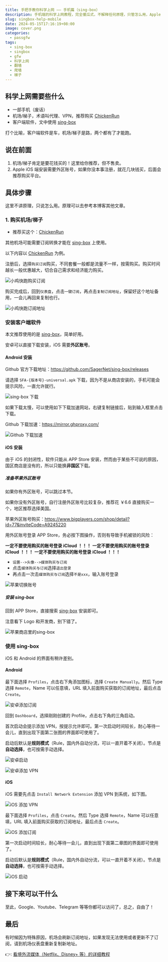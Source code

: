 ```yaml
---
title: 手把手教你科学上网 —— 手机篇（sing-box）
description: 手机端的科学上网教程，完全傻瓜式，不解释任何原理，只管怎么用，Apple & Android 通用，无需付费购买软件。
slug: singbox-help-mobile
date: 2024-05-15T17:16:19+08:00
image: cover.png
categories:
  - passgfw
tags:
  - sing-box
  - singbox
  - gfw
  - 科学上网
  - 翻墙
  - 爬墙
  - 梯子
---
```


## 科学上网需要些什么

- 一部手机（废话）
- 机场/梯子，术语叫代理、VPN，推荐购买 [ChickenRun](https://xiaojiv2.xiaojicf.com/#/register?invitecode=tqB3FCup)
- 客户端软件，文中使用 [sing-box](https://github.com/SagerNet/sing-box)

打个比喻，客户端软件是车，机场/梯子是路，两个都有了才能跑。

## 说在前面

1. 机场/梯子肯定是要花钱买的！这里给你推荐，但不售卖。
2. Apple iOS 端安装需要外区账号，如果你没本事注册，就花几块钱买，后面会推荐购买平台。

## 具体步骤

这里不讲原理，只说怎么用。原理可以去参考本博客其他文章。

### 1. 购买机场/梯子

- 推荐买这个：[ChickenRun](https://xiaojiv2.xiaojicf.com/#/register?invitecode=tqB3FCup)

其他机场可能需要订阅转换才能在 [sing-box](https://github.com/SagerNet/sing-box) 上使用。

以下内容以 [ChickenRun](https://xiaojiv2.xiaojicf.com/#/register?invitecode=tqB3FCup) 为例。

注册后，选择`购买订阅`购买，不同套餐一般都是流量不一样，按需购买。购买时间越长一般优惠越大，切合自己需求和经济能力购买。

![小鸡快跑购买订阅](chickenrun-1.jpg)

购买完成后，回到`仪表盘`，点击`一键订阅`，再点击`复制订阅地址`，保留好这个地址备用，一会儿再回来复制也行。

![小鸡快跑订阅地址](chickenrun-2.jpg)

### 安装客户端软件

本文推荐使用的是 [sing-box](https://github.com/SagerNet/sing-box)，简单好用。

安卓可以直接下载安装，iOS 需要**外区账号**。

#### Android 安装

Github 官方下载地址：https://github.com/SagerNet/sing-box/releases

请选择 `SFA-{版本号}-universal.apk` 下载，因为不是从商店安装的，手机可能会提示风险，一直允许就行。

![sing-box 下载](singbox-dl.jpg)

如果下载太慢，可以使用如下下载加速网站，右键复制链接后，贴到输入框里点击下载。

Github 下载加速：https://mirror.ghproxy.com/

![Github 下载加速](ghproxy.jpg)

#### iOS 安装

由于 iOS 的封闭性，软件只能从 APP Store 安装，然而由于某些不可说的原因，国区商店是没有的，所以只能换**非国区**下载。

##### 准备苹果外区账号

如果你有外区账号，可以跳过本节。

如果你没有外区账号，自行注册外区账号比较复杂，推荐花 ￥6.6 直接购买一个，地区推荐选择美国。

苹果外区账号购买：https://www.bigplayers.com/shop/detail?id=77&inviteCode=A9245220

用外区账号登录 APP Store，务必按下图操作，否则有导致手机被锁的风险：

**一定不要使用购买的账号登录 iCloud ！！！**
**一定不要使用购买的账号登录 iCloud ！！！**
**一定不要使用购买的账号登录 iCloud ！！！**

- `设置-->头像-->媒体购买与订阅`
- 点击`媒体购买与订阅`选择`退出登录`
- 再点击一次击`媒体购买与订阅`选择`不是xxx`，输入账号登录

![苹果切换账号](apple.jpg)

##### 安装 sing-box

回到 APP Store，直接搜索 [sing-box](https://apps.apple.com/us/app/sing-box/id6451272673) 安装即可。

注意看下 Logo 和开发商，别下错了。

![苹果商店里的sing-box](singbox-app-store.jpg)

### 使用 sing-box

iOS 和 Android 的界面有稍许差别。

#### Android

最下面选择 `Profiles`，点击右下角添加图标，选择 `Create Manually`。然后 Type 选择 `Remote`，Name 可以任意填，URL 填入前面购买获取的订阅地址，最后点击 `Create`。

![安卓添加订阅](singbox-android-2.jpg)

回到 `Dashboard`，选择刚刚创建的 Profile，点击右下角的三角启动。

首次启动会提示添加 VPN，按提示允许即可。第一次启动时间较长，耐心等待一会儿，直到出现下面第二张图的界面即可使用了。

启动后默认是**规则模式**（Rule，国内外自动分流，可以一直开着不关闭）。节点是**自动选择**，也可按需手动选择。

![安卓启动](singbox-android-3.jpg)

![安卓添加 VPN](singbox-android-1.jpg)

#### iOS

iOS 需要先点击 `Install Network Extension` 添加 VPN 到系统，如下图。

![iOS 添加 VPN](singbox-ios-1.jpg)

最下面选择 `Profiles`，点击 `Create`。然后 Type 选择 `Remote`，Name 可以任意填，URL 填入前面购买获取的订阅地址，最后点击 `Create`。

![iOS 添加订阅](singbox-ios-2.jpg)

第一次启动时间较长，耐心等待一会儿，直到出现下面第二章图的界面即可使用了。

启动后默认是**规则模式**（Rule，国内外自动分流，可以一直开着不关闭）。节点是**自动选择**，也可按需手动选择。

![iOS 启动](singbox-ios-3.jpg)

## 接下来可以干什么

至此，Google、Youtube、Telegram 等等你都可以访问了，总之，自由了！

## 最后

有时候因为特殊原因，机场会刷新订阅地址，如果发现无法使用或者更新不了订阅，请到机场仪表盘重新复制新地址。

👉: [看境外流媒体（Netflix、Disney+ 等）的详细教程](/p/netflix-help/)
